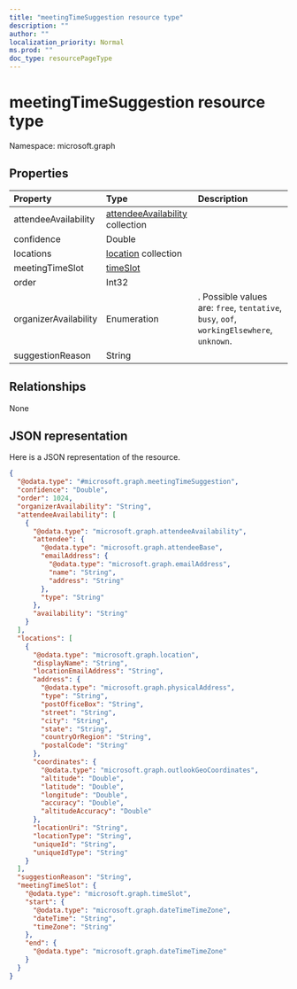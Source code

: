 ```yaml
---
title: "meetingTimeSuggestion resource type"
description: ""
author: ""
localization_priority: Normal
ms.prod: ""
doc_type: resourcePageType
---
```


# meetingTimeSuggestion resource type


Namespace: microsoft.graph



## Properties
|Property|Type|Description|
|:---|:---|:---|
|attendeeAvailability|[attendeeAvailability](../resources/attendeeavailability.md) collection||
|confidence|Double||
|locations|[location](../resources/location.md) collection||
|meetingTimeSlot|[timeSlot](../resources/timeslot.md)||
|order|Int32||
|organizerAvailability|Enumeration|. Possible values are: `free`, `tentative`, `busy`, `oof`, `workingElsewhere`, `unknown`.|
|suggestionReason|String||

## Relationships
None

## JSON representation
Here is a JSON representation of the resource.
<!-- {
  "blockType": "resource",
  "@odata.type": "microsoft.graph.meetingTimeSuggestion"
}
-->
``` json
{
  "@odata.type": "#microsoft.graph.meetingTimeSuggestion",
  "confidence": "Double",
  "order": 1024,
  "organizerAvailability": "String",
  "attendeeAvailability": [
    {
      "@odata.type": "microsoft.graph.attendeeAvailability",
      "attendee": {
        "@odata.type": "microsoft.graph.attendeeBase",
        "emailAddress": {
          "@odata.type": "microsoft.graph.emailAddress",
          "name": "String",
          "address": "String"
        },
        "type": "String"
      },
      "availability": "String"
    }
  ],
  "locations": [
    {
      "@odata.type": "microsoft.graph.location",
      "displayName": "String",
      "locationEmailAddress": "String",
      "address": {
        "@odata.type": "microsoft.graph.physicalAddress",
        "type": "String",
        "postOfficeBox": "String",
        "street": "String",
        "city": "String",
        "state": "String",
        "countryOrRegion": "String",
        "postalCode": "String"
      },
      "coordinates": {
        "@odata.type": "microsoft.graph.outlookGeoCoordinates",
        "altitude": "Double",
        "latitude": "Double",
        "longitude": "Double",
        "accuracy": "Double",
        "altitudeAccuracy": "Double"
      },
      "locationUri": "String",
      "locationType": "String",
      "uniqueId": "String",
      "uniqueIdType": "String"
    }
  ],
  "suggestionReason": "String",
  "meetingTimeSlot": {
    "@odata.type": "microsoft.graph.timeSlot",
    "start": {
      "@odata.type": "microsoft.graph.dateTimeTimeZone",
      "dateTime": "String",
      "timeZone": "String"
    },
    "end": {
      "@odata.type": "microsoft.graph.dateTimeTimeZone"
    }
  }
}
```

